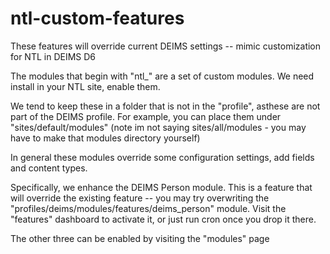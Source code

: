ntl-custom-features
===================

These features will override current DEIMS settings -- mimic customization for NTL in DEIMS D6

The modules that begin with "ntl_" are a set of custom modules. We need install in your NTL 
site, enable them.

We tend to keep these in a folder that is not in the "profile", asthese are not part of the 
DEIMS profile.  For example, you can place them under "sites/default/modules" 
(note im not saying sites/all/modules - you may have to make that modules directory yourself)

In general these modules override some configuration settings, add fields and content types.

Specifically, we enhance the DEIMS Person module.  This is a feature that will override the 
existing feature -- you may try overwriting the "profiles/deims/modules/features/deims_person" 
module. Visit the "features" dashboard to activate it, or just run cron once you drop it there.

The other three can be enabled by visiting the "modules" page




